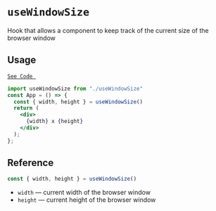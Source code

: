 # `useWindowSize`

Hook that allows a component to keep track of the current size of the browser window

## Usage

[`See Code `](../hooks/useWindowSize.js)

```jsx
import useWindowSize from "./useWindowSize"
const App = () => {
  const { width, height } = useWindowSize()
  return (
    <div>
      {width} x {height}
    </div>
  );
};
```

## Reference

```js
const { width, height } = useWindowSize()
```
- `width` &mdash; current width of the browser window
- `height` &mdash; current height of the browser window
